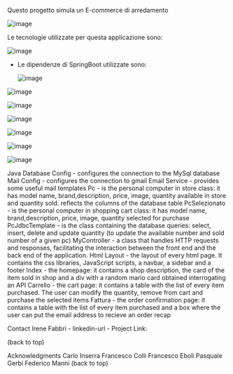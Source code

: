 Questo progetto simula un E-commerce di arredamento

![image](https://github.com/user-attachments/assets/a21e0fe7-ab6b-44e0-97c7-58de9633d694)

Le tecnologie utilizzate per questa applicazione sono:


   ![image](https://github.com/user-attachments/assets/3de06bbc-9012-449b-afd9-622ea7a43aeb)


  
- Le dipendenze di SpringBoot utilizzate sono:
  

  ![image](https://github.com/user-attachments/assets/7c2dd333-ba15-4e58-9488-f8096b7827fe)



 ![image](https://github.com/user-attachments/assets/2b96fb94-10de-4735-bcf8-7b5ced3d2493)

 
  ![image](https://github.com/user-attachments/assets/31df0832-1433-477f-89d2-67ca19a7ca87)


 ![image](https://github.com/user-attachments/assets/2d0474f7-bd25-45af-8f4d-8deb3fc4a474)


  ![image](https://github.com/user-attachments/assets/ccb24487-8fed-4f0f-92a3-aea56e534318)


  ![image](https://github.com/user-attachments/assets/25ad47bd-6bf0-4226-a390-da6f03adc7db)


 ![image](https://github.com/user-attachments/assets/b02bbc4f-1006-43e8-9d5f-941a000a5644)



Java
Database Config - configures the connection to the MySql database
Mail Config - configures the connection to gmail
Email Service - provides some useful mail templates
Pc - is the personal computer in store class: it has model name, brand,description, price, image, quantity available in store and quantity sold. reflects the columns of the database table
PcSelezionato - is the personal computer in shopping cart class: it has model name, brand,description, price, image, quantity selected for purchase
PcJdbcTemplate - is the class containing the database queries: select, insert, delete and update quantity (to update the available number and sold number of a given pc)
MyController - a class that handles HTTP requests and responses, facilitating the interaction between the front end and the back end of the application.
Html
Layout - the layout of every html page. It contains the css libraries, JavaScript scripts, a navbar, a sidebar and a footer
Index - the homepage: it contains a shop description, the card of the item sold in shop and a div with a random mario card obtained interrogating an API
Carrello - the cart page: it contains a table with the list of every item purchased. The user can modify the quantity, remove from cart and purchase the selected items
Fattura - the order confirmation page: it contains a table with the list of every item purchased and a box where the user can put the email address to recieve an order recap



Contact
Irene Fabbri - linkedin-url -
Project Link: 

(back to top)

Acknowledgments
Carlo Inserra
Francesco Colli
Francesco Eboli
Pasquale Gerbi
Federico Manni
(back to top)
